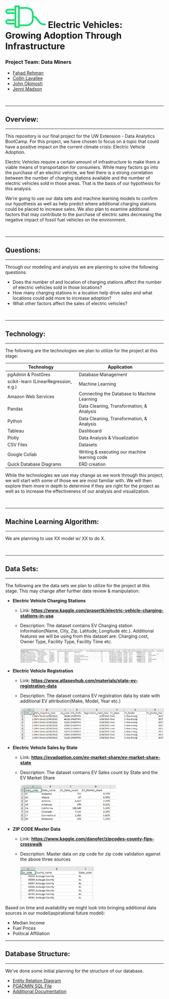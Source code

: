 # ![](images/plug.png)   Electric Vehicles: <br> Growing Adoption Through Infrastructure 
</hr>
</hr>

 
### <Strong>Project Team: Data Miners</strong>
<ul>
    <li><a href=mailto:"fahadarehman@gmail.com">Fahad Rehman</a></li>
    <li><a href=mailto:"clavallee2@gmail.com">Collin Lavallee</a></li>
    <li><a href=mailto:"john.okimosh@gmail.com">John Okimosh</a></li>
    <li><a href=mailto:"jmmadson@gmail.com">Jenni Madson</a></li>
</ul>
</br>


------------- 
## Overview:
-------------
This repository is our final project for the UW Extension - Data Analytics BootCamp. For this project, we have chosen to focus on a topic that could have a positive impact on the current climate crisis: Electric Vehicle Adoption.
 
Electric Vehicles require a certain amount of infrastructure to make them a viable means of transportation for consumers. While many factors go into the purchase of an electric vehicle, we feel there is a strong correlation between the number of charging stations available and the number of electric vehicles sold in those areas. That is the basis of our hypothesis for this analysis.
 
We're going to use our data sets and machine learning models to confirm our hypothesis as well as help predict where additional charging stations could be placed to increase sales. We also plan to examine additional factors that may contribute to the purchase of electric sales decreasing the negative impact of fossil fuel vehicles on the environment.
 
</br>
 
------------- 
## Questions:
-------------
Through our modeling and analysis we are planning to solve the following questions:
<ul>
    <li>Does the number of and location of charging stations affect the number of electric vehicles sold in those locations? </li>
    <li>How many charging stations in a location help drive sales and what locations could add more to increase adoption?</li>
    <li>What other factors affect the sales of electric vehicles?</li>
</ul>
 </br>


------------- 
## Technology:
-------------
The following are the technologies we plan to utilize for the project at this stage:
 
|  Technology | Application |
|---|---|
|  pgAdmin & PostGres | Database Management  |
|  scikit-learn (LinearRegression, e.g.)|  Machine Learning |
|  Amazon Web Services | Connecting the Database to Machine Learning |
|  Pandas | Data Cleaning, Transformation, & Analysis |
|  Python | Data Cleaning, Transformation, & Analysis  |
|  Tableau | Dashboard |
|  Plotly | Data Analysis & Visualization |
|  CSV Files | Datasets |
|  Google Collab | Writing & executing our machine learning code|
|  Quick Database Diagrams | ERD creation |


While the technologies we use may change as we work through this project, we will start with some of those we are most familiar with.   We will then explore them more in depth to determine if they are right for the project as well as to increase the effectiveness of our analysis and visualization. 

 </br>

-------------
## Machine Learning Algorithm:
 -------------
 We are planning to use XX model w/ XX to do X. 

 
</br>

-------------
## Data Sets:
-------------

The following are the data sets we plan to utilize for the project at this stage. This may change after further data review & manipulation:

- **Electric Vehicle Charging Stations**

  - Link: **https://www.kaggle.com/prasertk/electric-vehicle-charging-stations-in-usa**

  - Description: The dataset contains EV Charging station information(Name, City, Zip, Latitude, Longitude etc.). Additional features we will be using from this dataset are: Charging cost, Owner Type, Facility Type, Facility Time etc.

    ![](images\EV_Charging_Stations.PNG)

- **Electric Vehicle Registration** 

  - Link: **https://www.atlasevhub.com/materials/state-ev-registration-data**

  - Description: The dataset contains EV registration data by state with additional EV attribution(Make, Model, Year etc.)

    <img src="images\EV_Registration_by_state.PNG" style="zoom:60%;" />

- **Electric Vehicle Sales by State**

  - Link: **https://evadoption.com/ev-market-share/ev-market-share-state**

  - Description: The dataset contains EV Sales count by State and the EV Market Share

    <img src="images\EV_Sales_by_state.PNG" style="zoom:60%;" />

- **ZIP CODE Master Data**

  - Link: **https://www.kaggle.com/danofer/zipcodes-county-fips-crosswalk**

  - Description: Master data on zip code for zip code validation against the above three sources

    <img src="images\Zip_Code_Master.PNG" style="zoom:60%;" />

Based on time and availability we might look into bringing additional data sources in our model(aspirational future model):

- Median Income 
- Fuel Prices
- Political Affiliation


-------------
## Database Structure:
-------------

We've done some initial planning for the structure of our database. 

- [Entity Relation Diagram](https://github.com/jmmadson/data_miners/blob/main/database_related/ERD.png) 
- [PGADMIN SQL File](https://github.com/jmmadson/data_miners/blob/main/database_related/pgadmin_import.sql)
- [Additional Documentation](https://github.com/jmmadson/data_miners/tree/main/database_related)
